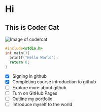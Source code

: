 # Hi
## This is Coder Cat
![Image of codercat](https://octodex.github.com/images/codercat.jpg)
``` c
#include<stdio.h>
int main(){
  printf("Hello World");
  return 0;
}
```
- [x] Signing in github
- [x] Completing course introduction to github
- [ ] Explore more about github
- [ ] Turn on GitHub Pages
- [ ] Outline my portfolio
- [ ] Introduce myself to the world
